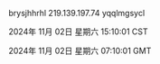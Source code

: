brysjhhrhl 219.139.197.74 yqqlmgsycl

2024年 11月 02日 星期六 15:10:01 CST

2024年 11月 02日 星期六 07:10:01 GMT
